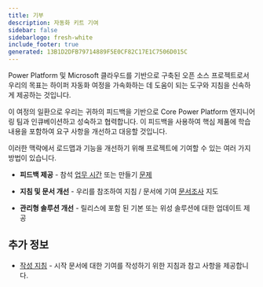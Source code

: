 ```yaml
---
title: 기부
description: 자동화 키트 기여
sidebar: false
sidebarlogo: fresh-white
include_footer: true
generated: 13B1D2DFB79714889F5E0CF82C17E1C7506D015C
---
```


Power Platform 및 Microsoft 클라우드를 기반으로 구축된 오픈 소스 프로젝트로서 우리의 목표는 하이퍼 자동화 여정을 가속화하는 데 도움이 되는 도구와 지침을 신속하게 제공하는 것입니다.

이 여정의 일환으로 우리는 귀하의 피드백을 기반으로 Core Power Platform 엔지니어링 팀과 인큐베이션하고 성숙하고 협력합니다. 이 피드백을 사용하여 핵심 제품에 학습 내용을 포함하여 요구 사항을 개선하고 대응할 것입니다.

이러한 맥락에서 로드맵과 기능을 개선하기 위해 프로젝트에 기여할 수 있는 여러 가지 방법이 있습니다.

- **피드백 제공** - 참석 [업무 시간](/ko/office-hours) 또는 만들기 [문제](/ko/contribution/feedback)

- **지침 및 문서 개선** - 우리를 참조하여 지침 / 문서에 기여 [문서조사](/ko/contribution/documentation) 지도

- **관리형 솔루션 개선** - 릴리스에 포함 된 기본 또는 위성 솔루션에 대한 업데이트 제공

## 추가 정보

- [작성 지침](/ko/contribution/authoring) - 시작 문서에 대한 기여를 작성하기 위한 지침과 참고 사항을 제공합니다.
